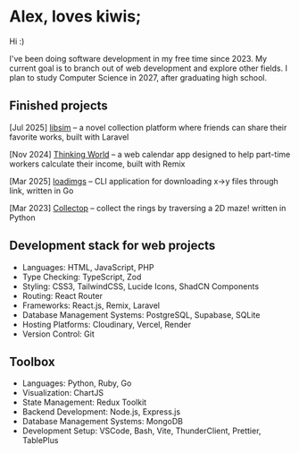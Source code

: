 # Alex, loves kiwis;

Hi :)

I've been doing software development in my free time since 2023.
My current goal is to branch out of web development and explore other fields.
I plan to study Computer Science in 2027, after graduating high school.

## Finished projects

[Jul 2025] [libsim](https://github.com/vempr/libsim) – a novel collection platform where friends can share their favorite works, built with Laravel

[Nov 2024] [Thinking World](https://github.com/vempr/thinking-world) – a web calendar app designed to help part-time workers calculate their income, built with Remix

[Mar 2025] [loadimgs](https://github.com/vempr/loadimgs) – CLI application for downloading x->y files through link, written in Go

[Mar 2023] [Collectop](https://github.com/vempr/Collectop) – collect the rings by traversing a 2D maze! written in Python

## Development stack for web projects

- Languages: HTML, JavaScript, PHP
- Type Checking: TypeScript, Zod
- Styling: CSS3, TailwindCSS, Lucide Icons, ShadCN Components
- Routing: React Router
- Frameworks: React.js, Remix, Laravel
- Database Management Systems: PostgreSQL, Supabase, SQLite
- Hosting Platforms: Cloudinary, Vercel, Render
- Version Control: Git

## Toolbox

- Languages: Python, Ruby, Go
- Visualization: ChartJS
- State Management: Redux Toolkit
- Backend Development: Node.js, Express.js
- Database Management Systems: MongoDB
- Development Setup: VSCode, Bash, Vite, ThunderClient, Prettier, TablePlus
